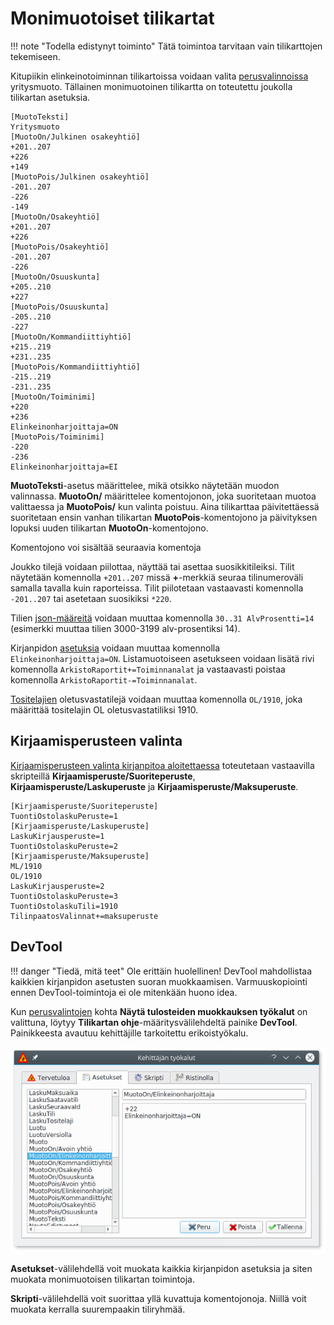 # Monimuotoiset tilikartat

!!! note "Todella edistynyt toiminto"
    Tätä toimintoa tarvitaan vain tilikarttojen tekemiseen.

Kitupiikin elinkeinotoiminnan tilikartoissa voidaan valita [perusvalinnoissa](../perusvalinnat) yritysmuoto. Tällainen monimuotoinen tilikartta on toteutettu joukolla tilikartan asetuksia.

```
[MuotoTeksti]
Yritysmuoto
[MuotoOn/Julkinen osakeyhtiö]
+201..207
+226
+149
[MuotoPois/Julkinen osakeyhtiö]
-201..207
-226
-149
[MuotoOn/Osakeyhtiö]
+201..207
+226
[MuotoPois/Osakeyhtiö]
-201..207
-226
[MuotoOn/Osuuskunta]
+205..210
+227
[MuotoPois/Osuuskunta]
-205..210
-227
[MuotoOn/Kommandiittiyhtiö]
+215..219
+231..235
[MuotoPois/Kommandiittiyhtiö]
-215..219
-231..235
[MuotoOn/Toiminimi]
+220
+236
Elinkeinonharjoittaja=ON
[MuotoPois/Toiminimi]
-220
-236
Elinkeinonharjoittaja=EI
```

**MuotoTeksti**-asetus määrittelee, mikä otsikko näytetään muodon valinnassa. **MuotoOn/<Nimi>** määrittelee komentojonon, joka suoritetaan muotoa valittaessa ja **MuotoPois/<Nimi>** kun valinta poistuu. Aina tilikarttaa päivitettäessä suoritetaan ensin vanhan tilikartan **MuotoPois**-komentojono ja päivityksen lopuksi uuden tilikartan **MuotoOn**-komentojono.

Komentojono voi sisältää seuraavia komentoja

Joukko tilejä voidaan piilottaa, näyttää tai asettaa suosikkitileiksi. Tilit näytetään komennolla `+201..207` missä **+**-merkkiä seuraa tilinumeroväli samalla tavalla kuin raporteissa. Tilit piilotetaan vastaavasti komennolla `-201..207` tai asetetaan suosikiksi `*220`.

Tilien [json-määreitä](https://github.com/artoh/kitupiikki/wiki/Json#tili) voidaan muuttaa komennolla `30..31 AlvProsentti=14` (esimerkki muuttaa tilien 3000-3199 alv-prosentiksi 14).

Kirjanpidon [asetuksia](https://github.com/artoh/kitupiikki/wiki/Asetukset) voidaan muuttaa komennolla `Elinkeinonharjoittaja=ON`. Listamuotoiseen asetukseen voidaan lisätä rivi komennolla `ArkistoRaportit+=Toiminnanalat` ja vastaavasti poistaa komennolla `ArkistoRaportit-=Toiminnanalat`.

[Tositelajien](/maaritykset/tositelajit/) oletusvastatilejä voidaan muuttaa komennolla `OL/1910`, joka määrittää tositelajin OL oletusvastatiliksi 1910.

## Kirjaamisperusteen valinta

[Kirjaamisperusteen valinta kirjanpitoa aloitettaessa](/aloitus/#kirjaamisperuste) toteutetaan vastaavilla skripteillä **Kirjaamisperuste/Suoriteperuste**, **Kirjaamisperuste/Laskuperuste** ja **Kirjaamisperuste/Maksuperuste**.

```
[Kirjaamisperuste/Suoriteperuste]
TuontiOstolaskuPeruste=1
[Kirjaamisperuste/Laskuperuste]
LaskuKirjausperuste=1
TuontiOstolaskuPeruste=2
[Kirjaamisperuste/Maksuperuste]
ML/1910
OL/1910
LaskuKirjausperuste=2
TuontiOstolaskuPeruste=3
TuontiOstolaskuTili=1910
TilinpaatosValinnat+=maksuperuste
```

## DevTool

!!! danger "Tiedä, mitä teet"
    Ole erittäin huolellinen! DevTool mahdollistaa kaikkien kirjanpidon asetusten suoran muokkaamisen. Varmuuskopiointi ennen DevTool-toimintoja ei ole mitenkään huono idea.

Kun [perusvalintojen](../perusvalinnat) kohta **Näytä tulosteiden muokkauksen työkalut** on valittuna, löytyy **Tilikartan ohje**-määritysvälilehdeltä painike **DevTool**. Painikkeesta avautuu kehittäjille tarkoitettu erikoistyökalu.

![](devtool.png)

**Asetukset**-välilehdellä voit muokata kaikkia kirjanpidon asetuksia ja siten muokata monimuotoisen tilikartan toimintoja.

**Skripti**-välilehdellä voit suorittaa yllä kuvattuja komentojonoja. Niillä voit muokata kerralla suurempaakin tiliryhmää.
